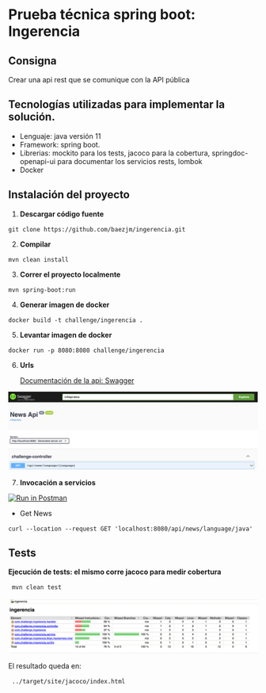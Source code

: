 # Prueba técnica spring boot: Ingerencia

## Consigna

Crear una api rest que se comunique con la API pública


## Tecnologías utilizadas para implementar la solución.

* Lenguaje: java versión 11
* Framework: spring boot.
* Librerias: mockito para los tests, jacoco para la cobertura, springdoc-openapi-ui para documentar los servicios rests, lombok
* Docker


## Instalación  del proyecto
1. **Descargar código fuente**

```console
git clone https://github.com/baezjm/ingerencia.git
```

2. **Compilar**

```console
mvn clean install
```

3. **Correr el proyecto localmente**

```console
mvn spring-boot:run
```

4. **Generar imagen de docker**

```console
docker build -t challenge/ingerencia .
```

5. **Levantar imagen de docker**

```console
docker run -p 8080:8080 challenge/ingerencia
```

6. **Urls**

   [Documentación de la api: Swagger](http://localhost:8080/swagger-ui.html)

![](/documentation.png)

7. **Invocación a servicios**

[![Run in Postman](https://run.pstmn.io/button.svg)](https://app.getpostman.com/run-collection/4233576-741c460a-51bf-4470-8eb2-c9e576e31a80?action=collection%2Ffork&collection-url=entityId%3D4233576-741c460a-51bf-4470-8eb2-c9e576e31a80%26entityType%3Dcollection%26workspaceId%3D3f974e89-c3e3-4797-b2fe-4819f5c1178a#?env%5BLOCAL%5D=W3sia2V5IjoiUEFUSCIsInZhbHVlIjoibG9jYWxob3N0OjgwODAiLCJlbmFibGVkIjp0cnVlfV0=)

* Get News

```console
curl --location --request GET 'localhost:8080/api/news/language/java'
```

## Tests

**Ejecución de tests: el mismo corre jacoco para medir cobertura**
```console
 mvn clean test
```

![](/jacoco.png)

El resultado queda en:

```console
 ../target/site/jacoco/index.html
```
